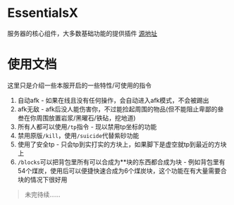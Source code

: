 # EssentialsX
服务器的核心组件，大多数基础功能的提供插件
[源地址](https://essentialsx.net/)

# 使用文档
这里只是介绍一些本服开启的一些特性/可使用的指令
1. 自动afk - 如果在线且没有任何操作，会自动进入afk模式，不会被踢出
2. afk无敌 - afk后没人能伤害你，不过能捡起周围的物品(但不能阻止卑鄙的叄叁在你周围放置岩浆/黑曜石/铁砧，挖地道)
3. 所有人都可以使用`/tp`指令 - 现以禁用tp坐标的功能
4. 禁用原版`/kill`，使用`/suicide`代替紫砂功能
5. 使用了安全tp - 只会tp到实打实的方块上，如果脚下是虚空就tp到最近的方块上
6. `/blocks`可以把背包里所有可以合成为**块的东西都合成为块 - 例如背包里有54个煤炭，使用后可以便捷快速合成为6个煤炭块，这个功能在有大量需要合块的情况下很好用
> 未完待续……